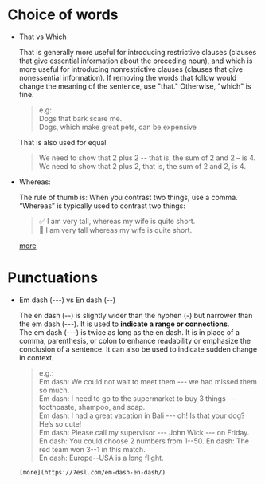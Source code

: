 # Choice of words

* That vs Which 

    That is generally more useful for introducing restrictive clauses (clauses that give essential information about the preceding noun), and which is more useful for introducing nonrestrictive clauses (clauses that give nonessential information). 
    If removing the words that follow would change the meaning of the sentence, use "that." Otherwise, "which" is fine.

    > e.g:   
      Dogs that bark scare me.  
      Dogs, which make great pets, can be expensive


  That is also used for equal

  > We need to show that 2 plus 2 -- that is, the sum of 2 and 2 – is 4.  
     We need to show that 2 plus 2, that is, the sum of 2 and 2, is 4.
 
* Whereas:

    The rule of thumb is: When you contrast two things, use a comma. “Whereas” is typically used to contrast two things:

    > :white_check_mark: I am very tall, whereas my wife is quite short.  
    :no_entry_sign:  I am very tall whereas my wife is quite short.

     [more](https://jakubmarian.com/comma-before-whereas-while-and-although/)
 
 # Punctuations
 
* Em dash (---) vs En dash (--)

    The en dash (--) is slightly wider than the hyphen (-) but narrower than the em dash (---). It is used to **indicate a range or connections**.  
    The em dash (---) is twice as long as the en dash. It is in place of a comma, parenthesis, or colon to enhance readability or emphasize the conclusion of a sentence. It can also be used to indicate sudden change in context.

    > e.g.:   
      Em dash: We could not wait to meet them --- we had missed them so much.  
      Em dash: I need to go to the supermarket to buy 3 things --- toothpaste, shampoo, and soap.   
      Em dash: I had a great vacation in Bali --- oh! Is that your dog? He’s so cute!  
      Em dash: Please call my supervisor --- John Wick --- on Friday.
      En dash: You could choose 2 numbers from 1--50. 
      En dash: The red team won 3--1 in this match.  
      En dash: Europe--USA is a long flight.  

      [more](https://7esl.com/em-dash-en-dash/)
